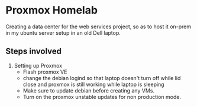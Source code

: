 # Proxmox Homelab

Creating a data center for the web services project, so as to host it on-prem in my ubuntu server setup in an old Dell laptop.

## Steps involved

1. Setting up Proxmox
    - Flash proxmox VE
    - change the debian logind so that laptop doesn't turn off while lid close and proxmox is still working while laptop is sleeping
    - Make sure to update debian before creating any VMs.
    - Turn on the proxmox unstable updates for non production mode.
